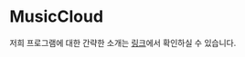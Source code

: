 # MusicCloud

저희 프로그램에 대한 간략한 소개는 [링크](https://docs.google.com/presentation/d/e/2PACX-1vRYRoqbNM0w36EHQpg3B8VAqBEiVVqKDhAc4u4pP_cjCDgQ6_iOXbc-oAB7os4dq_ZFmgyDovb3PoCD/pub?start=false&loop=false&delayms=3000)에서 확인하실 수 있습니다.
